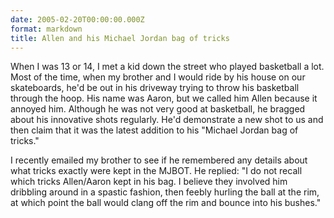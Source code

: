 ```yaml
---
date: 2005-02-20T00:00:00.000Z
format: markdown
title: Allen and his Michael Jordan bag of tricks
---
```


When I was 13 or 14, I met a kid down the street who played basketball a lot. Most of the time, when my brother and I would ride by his house on our skateboards, he'd be out in his driveway trying to throw his basketball through the hoop. His name was Aaron, but we called him Allen because it annoyed him. Although he was not very good at basketball, he bragged about his innovative shots regularly. He'd demonstrate a new shot to us and then claim that it was the latest addition to his "Michael Jordan bag of tricks."

I recently emailed my brother to see if he remembered any details about what tricks exactly were kept in the MJBOT. He replied: "I do not recall which tricks Allen/Aaron kept in his bag. I believe they involved him dribbling around in a spastic fashion, then feebly hurling the ball at the rim, at which point the ball would clang off the rim and bounce into his bushes."
